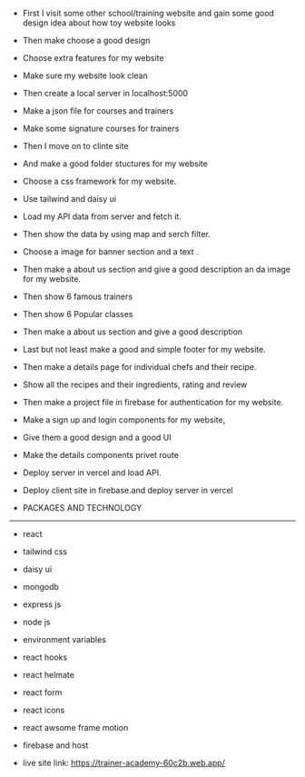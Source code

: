 - First I visit some other school/training website and gain some good design idea about how toy website looks
- Then make choose a good design
- Choose extra features for my website
- Make sure my website look clean
- Then create a local server in localhost:5000
- Make a json file for courses and trainers
- Make some signature courses for trainers
- Then I move on to clinte site
- And make a good folder stuctures for my website
- Choose a css framework for my website.
- Use tailwind and daisy ui
- Load my API data from server and fetch it.
- Then show the data by using map and serch filter.
- Choose a image for banner section and a text .
- Then make a about us section and give a good description an da image for my website.
- Then show 6 famous trainers
- Then show 6 Popular classes
- Then make a about us section and give a good description
- Last but not least make a good and simple footer for my website.
- Then make a details page for individual chefs and their recipe.
- Show all the recipes and their ingredients, rating and review
- Then make a project file in firebase for authentication for my website.
- Make a sign up and login components for my website,
- Give them a good design and a good UI
- Make the details components privet route
- Deploy server in vercel and load API.
- Deploy client site in firebase.and deploy server in vercel

- PACKAGES AND TECHNOLOGY

---

- react
- tailwind css
- daisy ui
- mongodb
- express js
- node js
- environment variables
- react hooks
- react helmate
- react form
- react icons
- react awsome frame motion
- firebase and host

- live site link: https://trainer-academy-60c2b.web.app/

